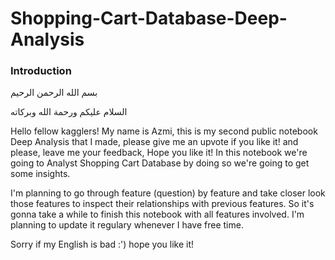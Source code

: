 # Shopping-Cart-Database-Deep-Analysis

### Introduction

بسم الله الرحمن الرحيم

السلام عليكم ورحمة الله وبركاته

Hello fellow kagglers! My name is Azmi, this is my second public notebook Deep Analysis that I made, please give me an upvote if you like it! and please, leave me your feedback, Hope you like it! In this notebook we're going to Analyst Shopping Cart Database by doing so we're going to get some insights.

I'm planning to go through feature (question) by feature and take closer look those features to inspect their relationships with previous features. So it's gonna take a while to finish this notebook with all features involved. I'm planning to update it regulary whenever I have free time.

Sorry if my English is bad :') hope you like it!

